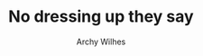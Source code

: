 ---
title: "No dressing up they say"
year: "2018"
subtitle: "Archy Wilhes"
displayImg: "img/covers/No dressing up they say, 2018, Archy Wilhes.jpg"
isArtworkInfo: 1
url: "https://www.wikiart.org/en/Search/No dressing up they say%20Archy Wilhes"
newTab: 1
---
